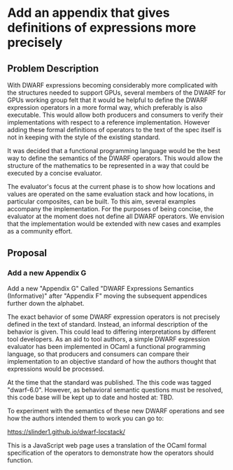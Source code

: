 # Add an appendix that gives definitions of expressions more precisely

## Problem Description

With DWARF expressions becoming considerably more complicated with the
structures needed to support GPUs, several members of the DWARF for
GPUs working group felt that it would be helpful to define the DWARF
expression operators in a more formal way, which preferably is also
executable. This would allow both producers and consumers to verify
their implementations with respect to a reference
implementation. However adding these formal definitions of operators
to the text of the spec itself is not in keeping with the style of the
existing standard.

It was decided that a functional programming language would be the
best way to define the semantics of the DWARF operators. This would
allow the structure of the mathematics to be represented in a way that
could be executed by a concise evaluator.

The evaluator's focus at the current phase is to show how locations
and values are operated on the same evaluation stack and how
locations, in particular composites, can be built. To this aim,
several examples accompany the implementation. For the purposes of
being concise, the evaluator at the moment does not define all DWARF
operators. We envision that the implementation would be extended with
new cases and examples as a community effort.

## Proposal

### Add a new Appendix G

Add a new "Appendix G" Called "DWARF Expressions Semantics
(Informative)" after "Appendix F" moving the subsequent appendices
further down the alphabet.

The exact behavior of some DWARF expression operators is not precisely
defined in the text of standard. Instead, an informal description of
the behavior is given. This could lead to differing interpretations by
different tool developers. As an aid to tool authors, a simple DWARF
expression evaluator has been implemented in OCaml a functional
programming language, so that producers and consumers can compare
their implementation to an objective standard of how the authors
thought that expressions would be processed.

At the time that the standard was published. The this code was tagged
"dwarf-6.0". However, as behavioral semantic questions must be
resolved, this code base will be kept up to date and hosted at: TBD.

To experiment with the semantics of these new DWARF operations and see
how the authors intended them to work you can go to:

https://slinder1.github.io/dwarf-locstack/

This is a JavaScript web page uses a translation of the OCaml formal
specification of the operators to demonstrate how the operators should
function.
